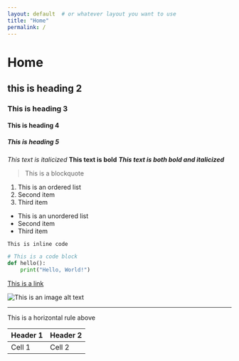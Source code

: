 ```yaml
---
layout: default  # or whatever layout you want to use
title: "Home"
permalink: /
---
```


# Home

## this is heading 2

### This is heading 3
#### This is heading 4
##### This is heading 5

*This text is italicized*
**This text is bold**
***This text is both bold and italicized***

> This is a blockquote

1. This is an ordered list
2. Second item
3. Third item

- This is an unordered list
- Second item
- Third item

`This is inline code`

```python
# This is a code block
def hello():
    print("Hello, World!")
```

[This is a link](https://example.com)

![This is an image alt text](image.jpg)

---
This is a horizontal rule above

| Header 1 | Header 2 |
|----------|----------|
| Cell 1   | Cell 2   |